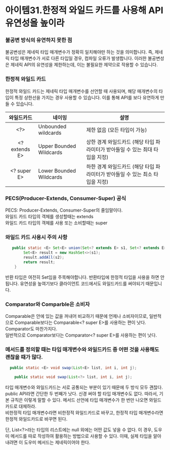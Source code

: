 
# 아이템31.한정적 와일드 카드를 사용해 API 유연성을 높이라

### 불공변 방식의 유연하지 못한 점

불공변성은 제네릭 타입 매개변수가 정확히 일치해야만 하는 것을 의미합니다. 
즉, 제네릭 타입 매개변수가 서로 다른 타입일 경우, 컴파일 오류가 발생합니다. 
이러한 불공변성은 제네릭 API의 유연성을 제한하는데, 이는 불필요한 제약으로 작용할 수 있습니다.

### 한정적 와일드 카드
한정적 와일드 카드는 제네릭 타입 매개변수를 선언할 때 사용되며, 해당 매개변수의 타입이 특정 상한선을 가지는 경우 사용할 수 있습니다. 이를 통해 API를 보다 유연하게 만들 수 있습니다.


|     와일드카드     | 네이밍 | 설명                                             |
|:-------------:|-----|------------------------------------------------|
|      <?>      | Unbounded wildcards | 제한 없음 (모든 타입이 가능)                              |
| <? extends E> | Upper Bounded Wildcards | 상한 경계 와일드카드 (해당 타입 파라미터가 받아들일 수 있는 최대 타입을 지정)  |
|  <? super E>  | Lower Bounded Wildcards | 하한 경계 와일드카드  (해당 타입 파라미터가 받아들일 수 있는 최소 타입을 지정) |


### PECS(Producer-Extends, Consumer-Super) 공식
PECS: Producer-Extends, Consumer-Super의 줄임말이다.  
와일드 카드 타입의 객체를 생성할때는 extends  
와일드 카드 타입의 객체를 사용 또는 소비할때는 super 

### 와일드 카드 사용시 주의 사항
```java
   public static <E> Set<E> union(Set<? extends E> s1, Set<? extends E> s2) {
        Set<E> result = new HashSet<>(s1);
        result.addAll(s2);
        return result;
    }
```
반환 타입은 여전히 Set<E>임을 주목해야합니다. 반환타입에 한정적 타입을 사용을 하면 안됩니다.
유연성을 높여기보다 클라이언트 코드에서도 와일드카드를 써야되기 때문입니다.

### Comparator와 Comparble은 소비자 

Comparable은 안에 있는 값을 꺼내어 비교하기 때문에 언제나 소비자이므로, 일반적으로 Comparable<E>보다는 Comparable<? super E>를 사용하는 편이 낫다.
Comparator도 마찬가지다.  
일반적으로 Comparator보다는 Comparator<? super E>를 사용하는 편이 낫다.

### 메서드를 정의할 때는 타입 매개변수와 와일드카드 중 어떤 것을 사용해도 괜찮을 때가 많다.

```java
  public static <E> void swap(List<E> list, int i, int j);

    public static void swap(List<?> list, int i, int j);
```
타입 매개변수와 와일드카드는 서로 공통되는 부분이 있기 때문에 두 방식 모두 괜찮다.  
public API라면 간단한 두 번째가 낫다. 신경 써야 할 타입 매개변수도 없다.   따라서, 기본 규칙은 이렇게 말할 수 있다.
메서드 선언에 타입 매개변수가 한 번만 나오면 와일드 카드로 대체하라.   
비한정적 타입 매개변수라면 비한정적 와일드카드로 바꾸고, 한정적 타입 매개변수라면 한정적 와일드카드로 바꾸면 된다.

단, List<?>라는 타입의 리스트에는 null 외에는 어떤 값도 넣을 수 없다. 이 경우, 도우미 메서드를 따로 작성하여 활용하는 방법으로 사용할 수 있다. 이때, 실제 타입을 알아내려면 이 도우미 메서드는 제네릭이어야 한다.